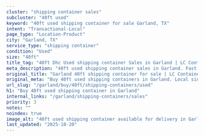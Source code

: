 ```yaml
---
cluster: "shipping container sales"
subcluster: "40ft used"
keyword: "40ft used shipping container for sale Garland, TX"
intent: "Transactional-Local"
page_type: "Location-Product"
city: "Garland, TX"
service_type: "shipping container"
condition: "Used"
size: "40ft"
title_tag: "40ft Dhc Used shipping container Sales in Garland | LC Container"
meta_description: "40ft used shipping container sales in Garland. Fast delivery, competitive pricing. Serving shipping containers area. Quote ID: YBN. Call (214) 524-4168 for your free quote today."
original_title: "Garland 40ft shipping container for sale | LC Container"
original_meta: "Buy 40ft used shipping containers in Garland. Local since 2003. New & used inventory. Fast delivery. Get your free quote — call (214) 524-4168 today."
url_slug: "/garland/buy/40ft/shipping-containers/used"
h1: "Buy 40ft used shipping container in Garland"
internal_links: "/garland/shipping-containers/sales"
priority: 3
notes: ""
noindex: true
image_alt: "40ft used shipping container available for delivery in Garland"
last_updated: "2025-10-20"
---
```


<!-- TODO: Add unique city/inventory copy, images, and internal links here. -->
